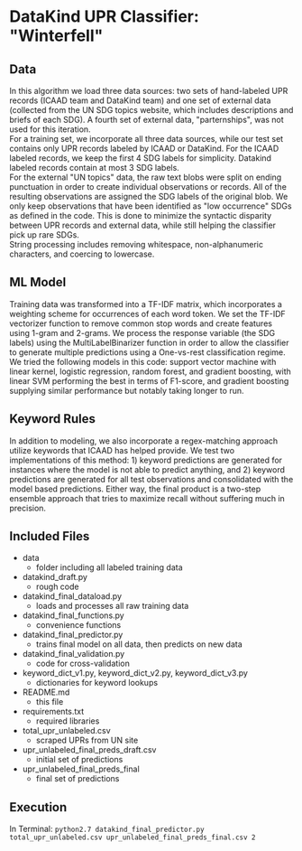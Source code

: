 # DataKind UPR Classifier: "Winterfell"

## Data
In this algorithm we load three data sources: two sets of hand-labeled UPR records (ICAAD team and DataKind team) and one set of external data (collected from the UN SDG topics website, which includes descriptions and briefs of each SDG).  A fourth set of external data, "parternships", was not used for this iteration.  
For a training set, we incorporate all three data sources, while our test set contains only UPR records labeled by ICAAD or DataKind.
For the ICAAD labeled records, we keep the first 4 SDG labels for simplicity.  Datakind labeled records contain at most 3 SDG labels.  
For the external "UN topics" data, the raw text blobs were split on ending punctuation in order to create individual observations or records.  All of the resulting observations are assigned the SDG labels of the original blob.  We only keep observations that have been identified as "low occurrence" SDGs as defined in the code.  This is done to minimize the syntactic disparity between UPR records and external data, while still helping the classifier pick up rare SDGs.  
String processing includes removing whitespace, non-alphanumeric characters, and coercing to lowercase.  

## ML Model
Training data was transformed into a TF-IDF matrix, which incorporates a weighting scheme for occurrences of each word token.  We set the TF-IDF vectorizer function to remove common stop words and create features using 1-gram and 2-grams.  We process the response variable (the SDG labels) using the MultiLabelBinarizer function in order to allow the classifier to generate multiple predictions using a One-vs-rest classification regime.
We tried the following models in this code: support vector machine with linear kernel, logistic regression, random forest, and gradient boosting, with linear SVM performing the best in terms of F1-score, and gradient boosting supplying similar performance but notably taking longer to run.

## Keyword Rules
In addition to modeling, we also incorporate a regex-matching approach utilize keywords that ICAAD has helped provide.  We test two implementations of this method: 1) keyword predictions are generated for instances where the model is not able to predict anything, and 2) keyword predictions are generated for all test observations and consolidated with the model based predictions.  Either way, the final product is a two-step ensemble approach that tries to maximize recall without suffering much in precision.      

## Included Files
* data
	* folder including all labeled training data
* datakind_draft.py
	* rough code
* datakind_final_dataload.py
	* loads and processes all raw training data
* datakind_final_functions.py
	* convenience functions
* datakind_final_predictor.py
	* trains final model on all data, then predicts on new data
* datakind_final_validation.py
	* code for cross-validation
* keyword_dict_v1.py, keyword_dict_v2.py, keyword_dict_v3.py
	* dictionaries for keyword lookups
* README.md
	* this file
* requirements.txt
	* required libraries
* total_upr_unlabeled.csv
	* scraped UPRs from UN site
* upr_unlabeled_final_preds_draft.csv
	* initial set of predictions
* upr_unlabeled_final_preds_final
	* final set of predictions

## Execution
In Terminal: `python2.7 datakind_final_predictor.py total_upr_unlabeled.csv upr_unlabeled_final_preds_final.csv 2`